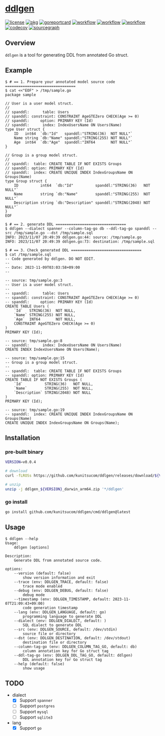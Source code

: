 # [ddlgen](https://github.com/kunitsucom/ddlgen)

[![license](https://img.shields.io/github/license/kunitsucom/ddlgen)](LICENSE)
[![pkg](https://pkg.go.dev/badge/github.com/kunitsucom/ddlgen)](https://pkg.go.dev/github.com/kunitsucom/ddlgen)
[![goreportcard](https://goreportcard.com/badge/github.com/kunitsucom/ddlgen)](https://goreportcard.com/report/github.com/kunitsucom/ddlgen)
[![workflow](https://github.com/kunitsucom/ddlgen/workflows/go-lint/badge.svg)](https://github.com/kunitsucom/ddlgen/tree/main)
[![workflow](https://github.com/kunitsucom/ddlgen/workflows/go-test/badge.svg)](https://github.com/kunitsucom/ddlgen/tree/main)
[![workflow](https://github.com/kunitsucom/ddlgen/workflows/go-vuln/badge.svg)](https://github.com/kunitsucom/ddlgen/tree/main)
[![codecov](https://codecov.io/gh/kunitsucom/ddlgen/graph/badge.svg?token=8Jtk2bpTe2)](https://codecov.io/gh/kunitsucom/ddlgen)
[![sourcegraph](https://sourcegraph.com/github.com/kunitsucom/ddlgen/-/badge.svg)](https://sourcegraph.com/github.com/kunitsucom/ddlgen)

## Overview

`ddlgen` is a tool for generating DDL from annotated Go struct.

## Example

```console
$ # == 1. Prepare your annotated model source code ================================
$ cat <<"EOF" > /tmp/sample.go
package sample

// User is a user model struct.
//
// spanddl:      table: Users
// spanddl: constraint: CONSTRAINT AgeGTEZero CHECK(Age >= 0)
// spanddl:     option: PRIMARY KEY (Id)
// spanddl:      index: IndexUsersName ON Users(Name)
type User struct {
    ID   int64  `db:"Id"   spanddl:"STRING(36)  NOT NULL"`
    Name string `db:"Name" spanddl:"STRING(255) NOT NULL"`
    Age  int64  `db:"Age"  spanddl:"INT64       NOT NULL"`
}

// Group is a group model struct.
//
// spanddl:  table: CREATE TABLE IF NOT EXISTS Groups
// spanddl: option: PRIMARY KEY (Id)
// spanddl:  index: CREATE UNIQUE INDEX IndexGroupsName ON Groups(Name)
type Group struct {
    ID          int64  `db:"Id"          spanddl:"STRING(36)   NOT NULL"`
    Name        string `db:"Name"        spanddl:"STRING(255)  NOT NULL"`
    Description string `db:"Description" spanddl:"STRING(2048) NOT NULL"`
}
EOF

$ # == 2. generate DDL ================================
$ ddlgen --dialect spanner --column-tag-go db --ddl-tag-go spanddl --src /tmp/sample.go --dst /tmp/sample.sql
INFO: 2023/11/07 20:49:39 ddlgen.go:44: source: /tmp/sample.go
INFO: 2023/11/07 20:49:39 ddlgen.go:73: destination: /tmp/sample.sql

$ # == 3. Check generated DDL ================================
$ cat /tmp/sample.sql
-- Code generated by ddlgen. DO NOT EDIT.
--
-- Date: 2023-11-09T03:03:58+09:00
--

-- source: tmp/sample.go:3
-- User is a user model struct.
--
-- spanddl:      table: Users
-- spanddl: constraint: CONSTRAINT AgeGTEZero CHECK(Age >= 0)
-- spanddl:     option: PRIMARY KEY (Id)
CREATE TABLE Users (
    `Id`   STRING(36)  NOT NULL,
    `Name` STRING(255) NOT NULL,
    `Age`  INT64       NOT NULL,
    CONSTRAINT AgeGTEZero CHECK(Age >= 0)
)
PRIMARY KEY (Id);

-- source: tmp/sample.go:8
-- spanddl:      index: IndexUsersName ON Users(Name)
CREATE INDEX IndexUsersName ON Users(Name);

-- source: tmp/sample.go:15
-- Group is a group model struct.
--
-- spanddl:  table: CREATE TABLE IF NOT EXISTS Groups
-- spanddl: option: PRIMARY KEY (Id)
CREATE TABLE IF NOT EXISTS Groups (
    `Id`          STRING(36)   NOT NULL,
    `Name`        STRING(255)  NOT NULL,
    `Description` STRING(2048) NOT NULL
)
PRIMARY KEY (Id);

-- source: tmp/sample.go:19
-- spanddl:  index: CREATE UNIQUE INDEX IndexGroupsName ON Groups(Name)
CREATE UNIQUE INDEX IndexGroupsName ON Groups(Name);
```

## Installation

### pre-built binary

```bash
VERSION=v0.0.4

# download
curl -fLROSs https://github.com/kunitsucom/ddlgen/releases/download/${VERSION}/ddlgen_${VERSION}_darwin_arm64.zip

# unzip
unzip -j ddlgen_${VERSION}_darwin_arm64.zip '*/ddlgen'
```

### go install

```bash
go install github.com/kunitsucom/ddlgen/cmd/ddlgen@latest
```

## Usage

```console
$ ddlgen --help
Usage:
    ddlgen [options]

Description:
    Generate DDL from annotated source code.

options:
    --version (default: false)
        show version information and exit
    --trace (env: DDLGEN_TRACE, default: false)
        trace mode enabled
    --debug (env: DDLGEN_DEBUG, default: false)
        debug mode
    --timestamp (env: DDLGEN_TIMESTAMP, default: 2023-11-07T21:09:43+09:00)
        code generation timestamp
    --lang (env: DDLGEN_LANGUAGE, default: go)
        programming language to generate DDL
    --dialect (env: DDLGEN_DIALECT, default: )
        SQL dialect to generate DDL
    --src (env: DDLGEN_SOURCE, default: /dev/stdin)
        source file or directory
    --dst (env: DDLGEN_DESTINATION, default: /dev/stdout)
        destination file or directory
    --column-tag-go (env: DDLGEN_COLUMN_TAG_GO, default: db)
        column annotation key for Go struct tag
    --ddl-tag-go (env: DDLGEN_DDL_TAG_GO, default: ddlgen)
        DDL annotation key for Go struct tag
    --help (default: false)
        show usage
```

## TODO

- dialect
  - [x] Support `spanner`
  - [ ] Support `postgres`
  - [ ] Support `mysql`
  - [ ] Support `sqlite3`
- lang
  - [x] Support `go`
